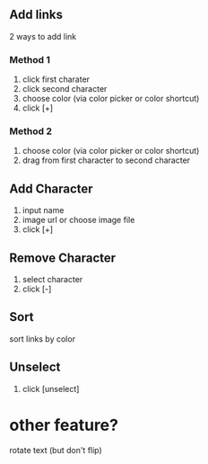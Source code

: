 ## Add links
2 ways to add link
### Method 1
1. click first charater
1. click second character
1. choose color (via color picker or color shortcut)
1. click [+]

### Method 2
1. choose color (via color picker or color shortcut)
1. drag from first character to second character

## Add Character
1. input name
1. image url or choose image file
1. click [+]

## Remove Character
1. select character
1. click [-]

## Sort
sort links by color

## Unselect
1. click [unselect]


# other feature?
rotate text (but don't flip)